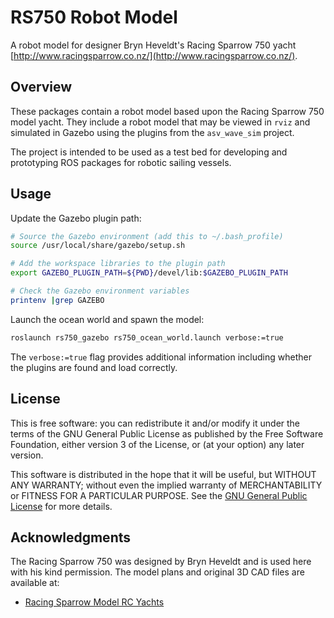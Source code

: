 # RS750 Robot Model

A robot model for designer Bryn Heveldt's Racing Sparrow 750 yacht
[http://www.racingsparrow.co.nz/](http://www.racingsparrow.co.nz/).

## Overview

These packages contain a robot model based upon the Racing Sparrow 750
model yacht. They include a robot model that may be viewed in `rviz` and 
simulated in Gazebo using the plugins from the `asv_wave_sim` project. 

The project is intended to be used as a test bed for developing
and prototyping ROS packages for robotic sailing vessels. 

## Usage

Update the Gazebo plugin path:

```bash
# Source the Gazebo environment (add this to ~/.bash_profile)
source /usr/local/share/gazebo/setup.sh

# Add the workspace libraries to the plugin path
export GAZEBO_PLUGIN_PATH=${PWD}/devel/lib:$GAZEBO_PLUGIN_PATH

# Check the Gazebo environment variables
printenv |grep GAZEBO
```

Launch the ocean world and spawn the model:

```bash
roslaunch rs750_gazebo rs750_ocean_world.launch verbose:=true
```

The `verbose:=true` flag provides additional information including whether
the plugins are found and load correctly.

## License

This is free software: you can redistribute it and/or modify
it under the terms of the GNU General Public License as published by
the Free Software Foundation, either version 3 of the License, or
(at your option) any later version.

This software is distributed in the hope that it will be useful,
but WITHOUT ANY WARRANTY; without even the implied warranty of
MERCHANTABILITY or FITNESS FOR A PARTICULAR PURPOSE.  See the
[GNU General Public License](LICENSE) for more details.

## Acknowledgments

The Racing Sparrow 750 was designed by Bryn Heveldt and is used here with his kind permission.
The model plans and original 3D CAD files are available at:

- [Racing Sparrow Model RC Yachts](http://www.racingsparrow.co.nz/theboat/)

